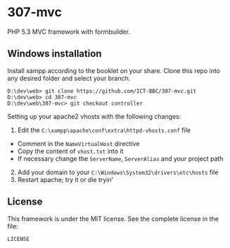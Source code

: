 307-mvc
=======

PHP 5.3 MVC framework with formbuilder.

Windows installation
--------------------

Install xampp according to the booklet on your share. Clone this repo into any desired folder and select your branch.

    D:\dev\web> git clone https://github.com/ICT-BBC/307-mvc.git
    D:\dev\web> cd 307-mvc
    D:\dev\web\307-mvc> git checkout controller

Setting up your apache2 vhosts with the following changes:

1. Edit the `C:\xampp\apache\conf\extra\httpd-vhosts.conf` file
  * Comment in the `NameVirtualHost` directive 
  * Copy the content of `vhost.txt` into it
  * If necessary change the `ServerName`, `ServerAlias` and your project path
2. Add your domain to your `C:\Windows\System32\drivers\etc\hosts` file 
3. Restart apache; try it or die tryin'

License
-------

This framework is under the MIT license. See the complete license in the file:

    LICENSE
